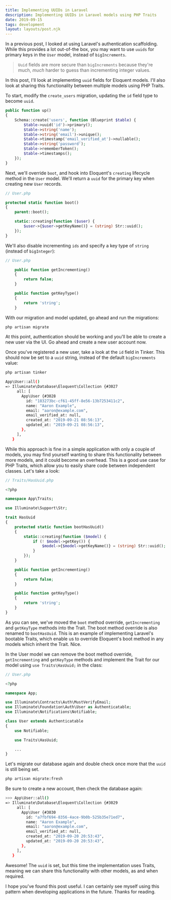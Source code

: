 ```yaml
---
title: Implementing UUIDs in Laravel
description: Implementing UUIDs in Laravel models using PHP Traits
date: 2019-09-15
tags: development
layout: layouts/post.njk
---
```


In a previous post, I looked at using Laravel's authentication scaffolding. While this provides a lot out-of-the box, you may want to use `uuids` for primary keys in the `User` model, instead of `bigIncrements`.

> `Uuid` fields are more secure than `bigIncrements` because they're much, *much* harder to guess than incrementing integer values.

In this post, I'll look at implementing `uuid` fields for Eloquent models. I'll also look at sharing this functionality between multiple models using PHP Traits.

To start, modify the `create_users` migration, updating the `id` field type to become `uuid`.

``` php
public function up()
{
    Schema::create('users', function (Blueprint $table) {
        $table->uuid('id')->primary();
        $table->string('name');
        $table->string('email')->unique();
        $table->timestamp('email_verified_at')->nullable();
        $table->string('password');
        $table->rememberToken();
        $table->timestamps();
    });
}
```

Next, we'll override `boot`, and hook into Eloquent's `creating` lifecycle method in the `User` model. We'll return a `uuid` for the primary key when creating new `User` records. 

``` php
// User.php

protected static function boot()
{
    parent::boot();

    static::creating(function ($user) {
        $user->{$user->getKeyName()} = (string) Str::uuid();
    });
}
```

We'll also disable incrementing `ids` and specify a key type of `string` (instead of `bigInteger`):

``` php
// User.php

    public function getIncrementing()
    {
        return false;
    }

    public function getKeyType()
    {
        return 'string';
    }
```

With our migration and model updated, go ahead and run the migrations:

``` bash
php artisan migrate
```

At this point, authentication should be working and you'll be able to create a new user via the UI. Go ahead and create a new user account now.

Once you've registered a new user, take a look at the `id` field in Tinker. This should now be set to a `uuid` string, instead of the default `bigIncrements` value:

``` bash
php artisan tinker

App\User::all()
=> Illuminate\Database\Eloquent\Collection {#3027
     all: [
       App\User {#3028
         id: "183273bc-cf61-45ff-8e56-13b7253411c2",
         name: "Aaron Example",
         email: "aaron@example.com",
         email_verified_at: null,
         created_at: "2019-09-21 08:56:13",
         updated_at: "2019-09-21 08:56:13",
       },
     ],
   }
```

While this approach is fine in a simple application with only a couple of models, you may find yourself wanting to share this functionality between more models, and it could become an overhead. This is a good use case for PHP Traits, which allow you to easily share code between independent classes. Let's take a look:

``` php
// Traits/HasUuid.php

<?php

namespace App\Traits;

use Illuminate\Support\Str;

trait HasUuid
{
    protected static function bootHasUuid()
    {
        static::creating(function ($model) {
            if (! $model->getKey()) {
                $model->{$model->getKeyName()} = (string) Str::uuid();
            }
        });
    }

    public function getIncrementing()
    {
        return false;
    }

    public function getKeyType()
    {
        return 'string';
    }
}
```

As you can see, we've moved the `boot` method override, `getIncrementing` and `getKeyType` methods into the Trait. The boot method override is also renamed to `bootHasUuid`. This is an example of implementing Laravel's bootable Traits, which enable us to override Eloquent's boot method in any models which inherit the Trait. Nice.

In the User model we can remove the boot method override, `getIncrementing` and `getKeyType` methods and implement the Trait for our model using `use Traits\HasUuid;` in the class:

``` php
// User.php

<?php

namespace App;

use Illuminate\Contracts\Auth\MustVerifyEmail;
use Illuminate\Foundation\Auth\User as Authenticatable;
use Illuminate\Notifications\Notifiable;

class User extends Authenticatable
{
    use Notifiable;

    use Traits\HasUuid;

    ...
}
```

Let's migrate our database again and double check once more that the `uuid` is still being set.

``` bash
php artisan migrate:fresh
```

Be sure to create a new account, then check the database again:

``` bash
>>> App\User::all()
=> Illuminate\Database\Eloquent\Collection {#3029
     all: [
       App\User {#3030
         id: "a7fbf694-8356-4ace-9b0b-525b35e71ed7",
         name: "Aaron Example",
         email: "aaron@example.com",
         email_verified_at: null,
         created_at: "2019-09-20 20:53:43",
         updated_at: "2019-09-20 20:53:43",
       },
     ],
   }
```

Awesome! The `uuid` is set, but this time the implementation uses Traits, meaning we can share this functionality with other models, as and when required. 

I hope you've found this post useful. I can certainly see myself using this pattern when developing applications in the future. Thanks for reading.
